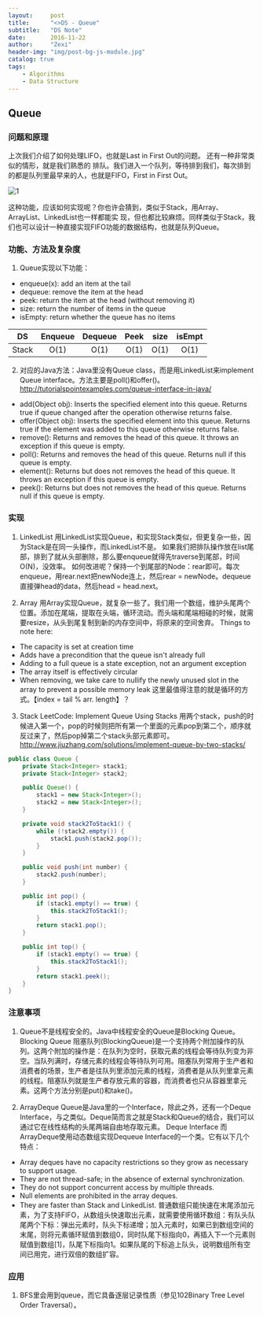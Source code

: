 ```yaml
---
layout:     post
title:      "<>DS - Queue"
subtitle:   "DS Note"
date:       2016-11-22
author:     "Zexi"
header-img: "img/post-bg-js-module.jpg"
catalog: true
tags:
    - Algorithms
    - Data Structure
---
```




## Queue

### 问题和原理
上次我们介绍了如何处理LIFO，也就是Last in First Out的问题。 还有一种非常类似的情形，就是我们熟悉的 排队。我们进入一个队列，等待排到我们，每次排到的都是队列里最早来的人，也就是FIFO，First in First Out。

![1](http://zexihan.com/blog/img/in-post/2016-11-22-DS-Queue/1.png)

这种功能，应该如何实现呢？你也许会猜到，类似于Stack，用Array、ArrayList、LinkedList也一样都能实 现，但也都比较麻烦。同样类似于Stack，我们也可以设计一种直接实现FIFO功能的数据结构，也就是队列Queue。

### 功能、方法及复杂度

1. Queue实现以下功能：
*	enqueue(x): add an item at the tail
*	dequeue: remove the item at the head
*	peek: return the item at the head (without removing it)
*	size: return the number of items in the queue
*	isEmpty: return whether the queue has no items

| DS    | Enqueue | Dequeue | Peek | size | isEmpt |
|:-----:|:-------:|:-------:|:----:|:----:|:------:|
| Stack | O(1)    | O(1)    |O(1)  |O(1)  |O(1)    |

2. 对应的Java方法：Java里没有Queue class，而是用LinkedList来implement Queue interface。方法主要是poll()和offer()。
http://tutorialspointexamples.com/queue-interface-in-java/
*	add(Object obj): Inserts the specified element into this queue. Returns true if queue changed after the operation otherwise returns false.
*	offer(Object obj): Inserts the specified element into this queue. Returns true if the element was added to this queue otherwise returns false.
*	remove(): Returns and removes the head of this queue. It throws an exception if this queue is empty.
*	poll(): Returns and removes the head of this queue. Returns null if this queue is empty.
*	element(): Returns but does not removes the head of this queue. It throws an exception if this queue is empty.
*	peek(): Returns but does not removes the head of this queue. Returns null if this queue is empty.

### 实现

1.	LinkedList 用LinkedList实现Queue，和实现Stack类似，但更复杂一些，因为Stack是在同一头操作，而LinkedList不是。 如果我们把排队操作放在list尾部，排到了就从头部删除，那么要enqueue就得先traverse到尾部，时间O(N)，没效率。 如何改进呢？保持一个到尾部的Node：rear即可。每次enqueue，用rear.next把newNode连上，然后rear = newNode。dequeue直接弹head的data，然后head = head.next。

2.	Array
用Array实现Queue，就复杂一些了。我们用一个数组，维护头尾两个位置。添加在尾端，提取在头端，循环流动。而头端和尾端相碰的时候，就需要resize，从头到尾复制到新的内存空间中，将原来的空间舍弃。
Things to note here:
- The capacity is set at creation time
- Adds have a precondition that the queue isn't already full
- Adding to a full queue is a state exception, not an argument exception
- The array itself is effectively circular
- When removing, we take care to nullify the newly unused slot in the array to prevent a possible memory leak
这里最值得注意的就是循环的方式。【index = tail % arr. length】？

3.	Stack
LeetCode: Implement Queue Using Stacks
用两个stack，push的时候进入第一个，pop的时候则把所有第一个里面的元素pop到第二个，顺序就反过来了，然后pop掉第二个stack头部元素即可。
http://www.jiuzhang.com/solutions/implement-queue-by-two-stacks/

```java
public class Queue {
    private Stack<Integer> stack1;
    private Stack<Integer> stack2;

    public Queue() {
        stack1 = new Stack<Integer>();
        stack2 = new Stack<Integer>();
    }

    private void stack2ToStack1() {
        while (!stack2.empty()) {
            stack1.push(stack2.pop());
        }
    }

    public void push(int number) {
        stack2.push(number);
    }

    public int pop() {
        if (stack1.empty() == true) {
            this.stack2ToStack1();
        }
        return stack1.pop();
    }

    public int top() {
        if (stack1.empty() == true) {
            this.stack2ToStack1();
        }
        return stack1.peek();
    }
}
```

### 注意事项

1.	Queue不是线程安全的。Java中线程安全的Queue是Blocking Queue。 Blocking Queue 阻塞队列(BlockingQueue)是一个支持两个附加操作的队列。这两个附加的操作是：在队列为空时，获取元素的线程会等待队列变为非空。当队列满时，存储元素的线程会等待队列可用。阻塞队列常用于生产者和消费者的场景，生产者是往队列里添加元素的线程，消费者是从队列里拿元素的线程。阻塞队列就是生产者存放元素的容器，而消费者也只从容器里拿元素。这两个方法分别是put()和take()。

2.	ArrayDeque Queue是Java里的一个Interface，除此之外，还有一个Deque Interface，与之类似。Deque简而言之就是Stack和Queue的结合，我们可以通过它在线性结构的头尾两端自由地存取元素。 Deque Interface
而ArrayDeque使用动态数组实现Dequeue Interface的一个类。它有以下几个特点：
*	Array deques have no capacity restrictions so they grow as necessary to support usage.
*	They are not thread-safe; in the absence of external synchronization.
*	They do not support concurrent access by multiple threads.
*	Null elements are prohibited in the array deques.
*	They are faster than Stack and LinkedList.
普通数组只能快速在末尾添加元素，为了支持FIFO，从数组头快速取出元素，就需要使用循环数组：有队头队尾两个下标：弹出元素时，队头下标递增；加入元素时，如果已到数组空间的末尾，则将元素循环赋值到数组0，同时队尾下标指向0，再插入下一个元素则赋值到数组[1]，队尾下标指向1。如果队尾的下标追上队头，说明数组所有空间已用完，进行双倍的数组扩容。

### 应用

1.	BFS里会用到queue，而它具备逐层记录性质（参见102Binary Tree Level Order Traversal）。
